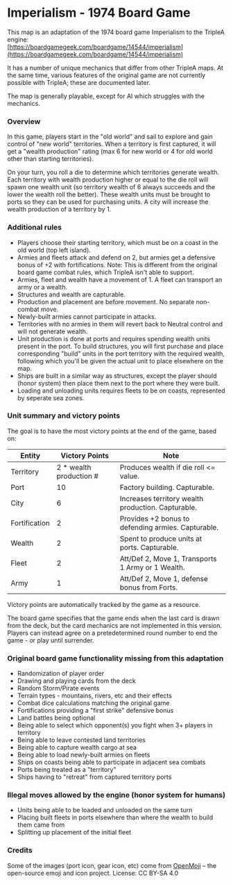 # Imperialism - 1974 Board Game

This map is an adaptation of the 1974 board game Imperialism to the TripleA engine:  
[https://boardgamegeek.com/boardgame/14544/imperialism](https://boardgamegeek.com/boardgame/14544/imperialism)

It has a number of unique mechanics that differ from other TripleA maps. At the same time, various features of the original game are not currently possible with TripleA; these are documented later.

The map is generally playable, except for AI which struggles with the mechanics.

### Overview

In this game, players start in the "old world" and sail to explore and gain control of "new world" territories. When a territory is first captured, it will get a "wealth production" rating (max 6 for new world or 4 for old world other than starting territories).

On your turn, you roll a die to determine which territories generate wealth. Each territory with wealth production higher or equal to the die roll will spawn one wealth unit (so territory wealth of 6 always succeeds and the lower the wealth roll the better). These wealth units must be brought to ports so they can be used for purchasing units. A city will increase the wealth production of a territory by 1.

### Additional rules

*   Players choose their starting territory, which must be on a coast in the old world (top left island).
*   Armies and fleets attack and defend on 2, but armies get a defensive bonus of +2 with fortifications. Note: This is different from the original board game combat rules, which TripleA isn't able to support.
*   Armies, fleet and wealth have a movement of 1\. A fleet can transport an army or a wealth.
*   Structures and wealth are capturable.
*   Production and placement are before movement. No separate non-combat move.
*   Newly-built armies cannot participate in attacks.
*   Territories with no armies in them will revert back to Neutral control and will not generate wealth.
*   Unit production is done at ports and requires spending wealth units present in the port. To build structures, you will first purchase and place corresponding "build" units in the port territory with the required wealth, following which you'll be given the actual unit to place elsewhere on the map.
*   Ships are built in a similar way as structures, except the player should (honor system) then place them next to the port where they were built.
*   Loading and unloading units requires fleets to be on coasts, represented by seperate sea zones.

### Unit summary and victory points

The goal is to have the most victory points at the end of the game, based on:

| **Entity**    | **Victory Points**      | **Note**                                           |
|---------------|-------------------------|----------------------------------------------------|
| Territory     | 2 * wealth production # | Produces wealth if die roll &lt;= value.           |
| Port          | 10                      | Factory building. Capturable.                      |
| City          | 6                       | Increases territory wealth production. Capturable. |
| Fortification | 2                       | Provides +2 bonus to defending armies. Capturable. |
| Wealth        | 2                       | Spent to produce units at ports. Capturable.       |
| Fleet         | 2                       | Att/Def 2, Move 1, Transports 1 Army or 1 Wealth.  |
| Army          | 1                       | Att/Def 2, Move 1, defense bonus from Forts.       |

Victory points are automatically tracked by the game as a resource.

The board game specifies that the game ends when the last card is drawn from the deck, but the card mechanics are not implemented in this version. Players can instead agree on a pretedetermined round number to end the game - or play until surrender.

### Original board game functionality missing from this adaptation

*   Randomization of player order
*   Drawing and playing cards from the deck
*   Random Storm/Pirate events
*   Terrain types - mountains, rivers, etc and their effects
*   Combat dice calculations matching the original game
*   Fortifications providing a "first strike" defensive bonus
*   Land battles being optional
*   Being able to select which opponent(s) you fight when 3+ players in territory
*   Being able to leave contested land territories
*   Being able to capture wealth cargo at sea
*   Being able to load newly-built armies on fleets
*   Ships on coasts being able to participate in adjacent sea combats
*   Ports being treated as a "territory"
*   Ships having to "retreat" from captured territory ports

### Illegal moves allowed by the engine (honor system for humans)

*   Units being able to be loaded and unloaded on the same turn
*   Placing built fleets in ports elsewhere than where the wealth to build them came from
*   Splitting up placement of the initial fleet

### Credits

Some of the images (port icon, gear icon, etc) come from [OpenMoji](https://openmoji.org/li) – the open-source emoji and icon project. License: CC BY-SA 4.0
